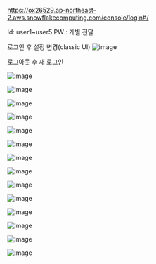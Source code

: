 https://ox26529.ap-northeast-2.aws.snowflakecomputing.com/console/login#/

Id: user1~user5
PW : 개별 전달

로그인 후 설정 변경(classic UI)
![image](https://user-images.githubusercontent.com/52474199/215970816-12cbbbeb-42d3-486b-9a84-fdf0b5da2ed1.png)

로그아웃 후 재 로그인

![image](https://user-images.githubusercontent.com/52474199/215958556-bb895f61-ff8a-430c-9bfd-a14c92b8d2c1.png)

![image](https://user-images.githubusercontent.com/52474199/215958674-5bd3789e-2477-4178-a4fe-1fea69cec3ec.png)

![image](https://user-images.githubusercontent.com/52474199/215958708-bd133130-d883-4e4e-95d1-fb4a3c719b91.png)

![image](https://user-images.githubusercontent.com/52474199/215958736-c2b4eb7c-a3be-421b-9393-f552f16c5edf.png)

![image](https://user-images.githubusercontent.com/52474199/215958799-30cada1d-a345-46a6-8dfd-76058a55107b.png)


![image](https://user-images.githubusercontent.com/52474199/215958834-fce9c275-2d63-48f9-a269-b440a53030c8.png)


![image](https://user-images.githubusercontent.com/52474199/215958870-81d452cc-303b-47a9-8e27-c3f7fc1c2116.png)

![image](https://user-images.githubusercontent.com/52474199/215958929-40df799f-0b7c-4f58-b2e3-09bcc1bb3b20.png)

![image](https://user-images.githubusercontent.com/52474199/215958957-5d687231-c58b-402f-aa09-a0a276002f8d.png)

![image](https://user-images.githubusercontent.com/52474199/215958982-fee26764-b170-47e8-b445-93b042747499.png)


![image](https://user-images.githubusercontent.com/52474199/215959027-eb85baba-2c0d-448c-9994-db56cd874145.png)


![image](https://user-images.githubusercontent.com/52474199/215959062-c1ef4f1b-b70f-4b4d-9b1b-eeb0b56af59f.png)


![image](https://user-images.githubusercontent.com/52474199/215959096-6172d5b3-0398-4569-a3eb-3efd027a5981.png)

![image](https://user-images.githubusercontent.com/52474199/215959143-f9c08c92-3751-4267-b2fd-4ce506918b86.png)



